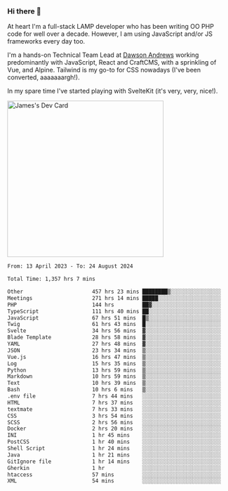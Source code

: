 ### Hi there 👋

<!--
**JamesNock/JamesNock** is a ✨ _special_ ✨ repository because its `README.md` (this file) appears on your GitHub profile.

Here are some ideas to get you started:

- 🔭 I’m currently working on ...
- 🌱 I’m currently learning ...
- 👯 I’m looking to collaborate on ...
- 🤔 I’m looking for help with ...
- 💬 Ask me about ...
- 📫 How to reach me: ...
- 😄 Pronouns: ...
- ⚡ Fun fact: ...
-->
At heart I'm a full-stack LAMP developer who has been writing OO PHP code for well over a decade. However, I am using JavaScript and/or JS frameworks every day too.

I'm a hands-on Technical Team Lead at [Dawson Andrews](https://www.dawsonandrews.com/) working predominantly with JavaScript, React and CraftCMS, with a sprinkling of Vue, and Alpine. Tailwind is my go-to for CSS nowadays (I've been converted, aaaaaaargh!).

In my spare time I've started playing with SvelteKit (it's very, very, nice!).

<a href="https://app.daily.dev/h2onock"><img src="https://api.daily.dev/devcards/v2/XQraFlxE3JPWOlcSuOB2K.png?type=default&r=18u" width="356" alt="James's Dev Card"/></a>

<!--START_SECTION:waka-->

```txt
From: 13 April 2023 - To: 24 August 2024

Total Time: 1,357 hrs 7 mins

Other                      457 hrs 23 mins ████████▒░░░░░░░░░░░░░░░░   33.71 %
Meetings                   271 hrs 14 mins █████░░░░░░░░░░░░░░░░░░░░   19.99 %
PHP                        144 hrs         ██▓░░░░░░░░░░░░░░░░░░░░░░   10.61 %
TypeScript                 111 hrs 40 mins ██░░░░░░░░░░░░░░░░░░░░░░░   08.23 %
JavaScript                 67 hrs 51 mins  █▒░░░░░░░░░░░░░░░░░░░░░░░   05.00 %
Twig                       61 hrs 43 mins  █░░░░░░░░░░░░░░░░░░░░░░░░   04.55 %
Svelte                     34 hrs 56 mins  ▓░░░░░░░░░░░░░░░░░░░░░░░░   02.58 %
Blade Template             28 hrs 58 mins  ▓░░░░░░░░░░░░░░░░░░░░░░░░   02.14 %
YAML                       27 hrs 48 mins  ▓░░░░░░░░░░░░░░░░░░░░░░░░   02.05 %
JSON                       23 hrs 34 mins  ▒░░░░░░░░░░░░░░░░░░░░░░░░   01.74 %
Vue.js                     16 hrs 47 mins  ▒░░░░░░░░░░░░░░░░░░░░░░░░   01.24 %
Log                        15 hrs 35 mins  ▒░░░░░░░░░░░░░░░░░░░░░░░░   01.15 %
Python                     13 hrs 59 mins  ▒░░░░░░░░░░░░░░░░░░░░░░░░   01.03 %
Markdown                   10 hrs 59 mins  ▒░░░░░░░░░░░░░░░░░░░░░░░░   00.81 %
Text                       10 hrs 39 mins  ▒░░░░░░░░░░░░░░░░░░░░░░░░   00.79 %
Bash                       10 hrs 6 mins   ▒░░░░░░░░░░░░░░░░░░░░░░░░   00.74 %
.env file                  7 hrs 44 mins   ░░░░░░░░░░░░░░░░░░░░░░░░░   00.57 %
HTML                       7 hrs 37 mins   ░░░░░░░░░░░░░░░░░░░░░░░░░   00.56 %
textmate                   7 hrs 33 mins   ░░░░░░░░░░░░░░░░░░░░░░░░░   00.56 %
CSS                        3 hrs 54 mins   ░░░░░░░░░░░░░░░░░░░░░░░░░   00.29 %
SCSS                       2 hrs 56 mins   ░░░░░░░░░░░░░░░░░░░░░░░░░   00.22 %
Docker                     2 hrs 20 mins   ░░░░░░░░░░░░░░░░░░░░░░░░░   00.17 %
INI                        1 hr 45 mins    ░░░░░░░░░░░░░░░░░░░░░░░░░   00.13 %
PostCSS                    1 hr 40 mins    ░░░░░░░░░░░░░░░░░░░░░░░░░   00.12 %
Shell Script               1 hr 24 mins    ░░░░░░░░░░░░░░░░░░░░░░░░░   00.10 %
Java                       1 hr 21 mins    ░░░░░░░░░░░░░░░░░░░░░░░░░   00.10 %
GitIgnore file             1 hr 14 mins    ░░░░░░░░░░░░░░░░░░░░░░░░░   00.09 %
Gherkin                    1 hr            ░░░░░░░░░░░░░░░░░░░░░░░░░   00.07 %
htaccess                   57 mins         ░░░░░░░░░░░░░░░░░░░░░░░░░   00.07 %
XML                        54 mins         ░░░░░░░░░░░░░░░░░░░░░░░░░   00.07 %
```

<!--END_SECTION:waka-->

